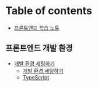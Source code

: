 # Table of contents

* [프론트엔드 학습 노트](README.md)

## 프론트엔드 개발 환경

* [개발 환경 세팅하기](/setting/BASIC.md)
  * [개발 환경 세팅하기](/setting/SETTING.md)
  * [TypeScript](/setting/TYPESCRIPT.md)